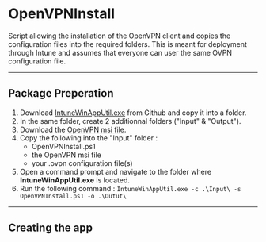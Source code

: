 # OpenVPNInstall
Script allowing the installation of the OpenVPN client and copies the configuration files into the required folders.
This is meant for deployment through Intune and assumes that everyone can user the same OVPN configuration file.

___

## Package Preperation
1. Download [IntuneWinAppUtil.exe](https://github.com/microsoft/Microsoft-Win32-Content-Prep-Tool/blob/master/IntuneWinAppUtil.exe) from Github and copy it into a folder.
2. In the same folder, create 2 additionnal folders ("Input" & "Output").
3. Download the [OpenVPN msi file](https://openvpn.net/community-downloads/).
4. Copy the following into the "Input" folder :
    - OpenVPNInstall.ps1
    - the OpenVPN msi file
    - your .ovpn configuration file(s)
5. Open a command prompt and navigate to the folder where **IntuneWinAppUtil.exe** is located.
6. Run the following command : `IntuneWinAppUtil.exe -c .\Input\ -s OpenVPNInstall.ps1 -o .\Outut\`

___

## Creating the app
